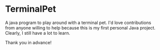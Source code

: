 # TerminalPet
A java program to play around with a terminal pet. 
I'd love contributions from anyone willing to help because this is my first personal Java project.
Clearly, I still have a lot to learn.

Thank you in advance!
